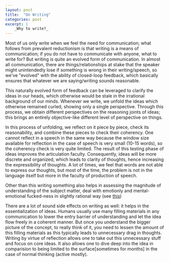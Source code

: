 ```yaml
---
layout: post
title:  "On Writing"
categories: post
excerpt: |
    _Why to write?_
---
```

<!--more-->


Most of us only write when we feel the need for communication; what follows from prevalent reductionism is that writing is a means of communication; if you do not have to communicate with anyone, what to write for? 
But writing is quite an evolved form of communication. In almost all communication, there are things/relationships at stake that the speaker might unintendedly lose if something is wrong in their writing/speech, so we've "evolved" with the ability of closed-loop feedback, which basically ensures that whatever we are saying/writing sounds reasonable. 

This naturally evolved form of feedback can be leveraged to clarify the ideas in our heads, which otherwise would be stale in the irrational background of our minds. Whenever we write, we unfold the ideas which otherwise remained curled, showing only a single perspective. Through this process, we obtain different perspectives on the reasoning joints of ideas; this brings an entirely objective-like different level of perspective on things. 

In this process of unfolding, we reflect on it piece by piece, check its reasonability, and combine these pieces to check their coherency. One cannot reflect in a speech in the same way because the window size available for reflection in the case of speech is very small (10-15 words), so the coherency check is very quite limited. The result of this testing phase of ideas improves the articulation faculty. Consequently, ideas will be more discrete and organized, which leads to clarity of thoughts, hence increasing the expressibility of thoughts. A lot of times, we feel that words are not able to express our thoughts, but most of the time, the problem is not in the language itself but more in the faculty of production of speech.

Other than this writing something also helps in assessing the magnitude of understanding of the subject matter, deal with emotionly and mental-emotional fucked-ness in slightly rational way (see [this](https://www.urmc.rochester.edu/encyclopedia/content.aspx?ContentID=4552&ContentTypeID=1))

There are a lot of sound side effects on writing as well: it helps in the essentialization of ideas. Humans usually use many filling materials in any communication to lower the entry barrier of understanding and let the idea flow freely in a coherent manner. But once you understand the bigger picture of the concept, to really think of it, you need to lessen the amount of this filling materials as this typically leads to unnecessary drag in thoughts. Writing by virtue of reflection allows one to take out this unnecessary stuff and focus on core ideas. It also allows one to dive deep into the idea in comparision to being limited to the surface[sometimes for months]  in the case of normal thinking (active mostly).